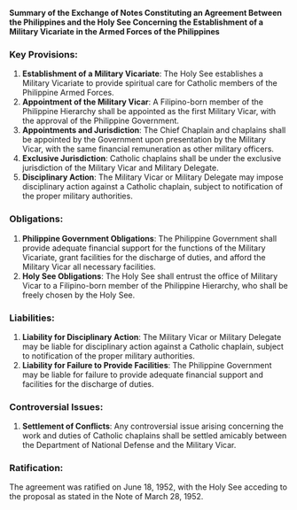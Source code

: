 **Summary of the Exchange of Notes Constituting an Agreement Between the Philippines and the Holy See Concerning the Establishment of a Military Vicariate in the Armed Forces of the Philippines**

### Key Provisions:

1. **Establishment of a Military Vicariate**: The Holy See establishes a Military Vicariate to provide spiritual care for Catholic members of the Philippine Armed Forces.
2. **Appointment of the Military Vicar**: A Filipino-born member of the Philippine Hierarchy shall be appointed as the first Military Vicar, with the approval of the Philippine Government.
3. **Appointments and Jurisdiction**: The Chief Chaplain and chaplains shall be appointed by the Government upon presentation by the Military Vicar, with the same financial remuneration as other military officers.
4. **Exclusive Jurisdiction**: Catholic chaplains shall be under the exclusive jurisdiction of the Military Vicar and Military Delegate.
5. **Disciplinary Action**: The Military Vicar or Military Delegate may impose disciplinary action against a Catholic chaplain, subject to notification of the proper military authorities.

### Obligations:

1. **Philippine Government Obligations**: The Philippine Government shall provide adequate financial support for the functions of the Military Vicariate, grant facilities for the discharge of duties, and afford the Military Vicar all necessary facilities.
2. **Holy See Obligations**: The Holy See shall entrust the office of Military Vicar to a Filipino-born member of the Philippine Hierarchy, who shall be freely chosen by the Holy See.

### Liabilities:

1. **Liability for Disciplinary Action**: The Military Vicar or Military Delegate may be liable for disciplinary action against a Catholic chaplain, subject to notification of the proper military authorities.
2. **Liability for Failure to Provide Facilities**: The Philippine Government may be liable for failure to provide adequate financial support and facilities for the discharge of duties.

### Controversial Issues:

1. **Settlement of Conflicts**: Any controversial issue arising concerning the work and duties of Catholic chaplains shall be settled amicably between the Department of National Defense and the Military Vicar.

### Ratification:

The agreement was ratified on June 18, 1952, with the Holy See acceding to the proposal as stated in the Note of March 28, 1952.
